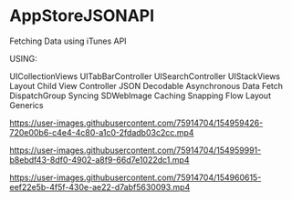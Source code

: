 # AppStoreJSONAPI
Fetching Data using iTunes API

USING:

UICollectionViews
UITabBarController
UISearchController
UIStackViews Layout
Child View Controller
JSON Decodable
Asynchronous Data Fetch
DispatchGroup Syncing
SDWebImage Caching
Snapping Flow Layout
Generics


https://user-images.githubusercontent.com/75914704/154959426-720e00b6-c4e4-4c80-a1c0-2fdadb03c2cc.mp4

https://user-images.githubusercontent.com/75914704/154959991-b8ebdf43-8df0-4902-a8f9-66d7e1022dc1.mp4

https://user-images.githubusercontent.com/75914704/154960615-eef22e5b-4f5f-430e-ae22-d7abf5630093.mp4

